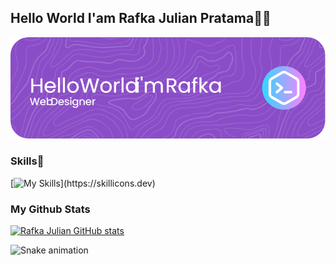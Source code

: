 ## Hello World I'am Rafka Julian Pratama👋👋

![RafkaJulianee](img/img.png)


### Skills🚀
[![My Skills](https://skillicons.dev/icons?i=html,css,js,figma,)](https://skillicons.dev)

### My Github Stats
[![Rafka Julian GitHub stats](https://github-readme-stats.vercel.app/api?username=RafkaJulianee)](https://github.com/anuraghazra/github-readme-stats)

<img src="https://raw.githubusercontent.com/RafkaJulianee/RafkaJulianee/output/snake.svg" alt="Snake animation" />

